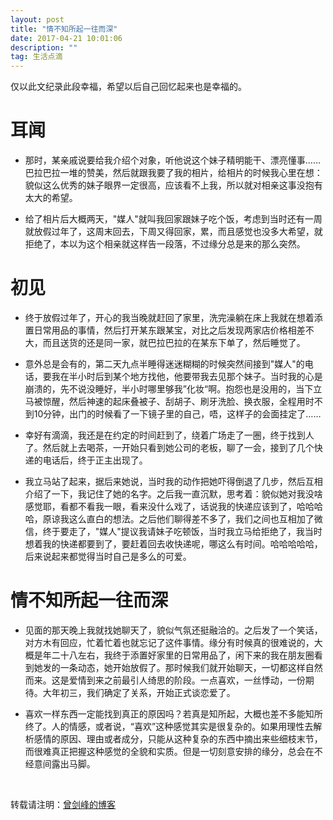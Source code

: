 ```yaml
---
layout: post
title: "情不知所起一往而深"
date: 2017-04-21 10:01:06 
description: ""
tag: 生活点滴
---
```



仅以此文纪录此段幸福，希望以后自己回忆起来也是幸福的。
# 耳闻

* 那时，某亲戚说要给我介绍个对象，听他说这个妹子精明能干、漂亮懂事……巴拉巴拉一堆的赞美，然后就跟我要了我的相片，给相片的时候我心里在想：貌似这么优秀的妹子眼界一定很高，应该看不上我，所以就对相亲这事没抱有太大的希望。

* 给了相片后大概两天，"媒人"就叫我回家跟妹子吃个饭，考虑到当时还有一周就放假过年了，这周末回去，下周又得回家，累，而且感觉也没多大希望，就拒绝了，本以为这个相亲就这样告一段落，不过缘分总是来的那么突然。

# 初见

* 终于放假过年了，开心的我当晚就赶回了家里，洗完澡躺在床上我就在想着添置日常用品的事情，然后打开某东跟某宝，对比之后发现两家店价格相差不大，而且送货的还是同一家，就巴拉巴拉的在某东下单了，然后睡觉了。

* 意外总是会有的，第二天九点半睡得迷迷糊糊的时候突然间接到"媒人"的电话，要我在半小时后到某个地方找他，他要带我去见那个妹子。当时我的心是崩溃的，先不说没睡好，半小时哪里够我”化妆“啊。抱怨也是没用的，当下立马被惊醒，然后神速的起床叠被子、刮胡子、刷牙洗脸、换衣服，全程用时不到10分钟，出门的时候看了一下镜子里的自己，唔，这样子的会面挂定了……
* 幸好有滴滴，我还是在约定的时间赶到了，绕着广场走了一圈，终于找到人了。然后就上去喝茶，一开始只看到她公司的老板，聊了一会，接到了几个快递的电话后，终于正主出现了。
* 我立马站了起来，据后来她说，当时我的动作把她吓得倒退了几步，然后互相介绍了一下，我记住了她的名字。之后我一直沉默，思考着：貌似她对我没啥感觉耶，看都不看我一眼，看来没什么戏了，话说我的快递应该到了，哈哈哈哈，原谅我这么直白的想法。之后他们聊得差不多了，我们之间也互相加了微信，终于要走了，"媒人"提议我请妹子吃顿饭，当时我立马给拒绝了，我当时想着我的快递都要到了，要赶着回去收快递呢，哪这么有时间。哈哈哈哈哈，后来说起来都觉得当时自己是多么的可爱。

# 情不知所起一往而深

* 见面的那天晚上我就找她聊天了，貌似气氛还挺融洽的。之后发了一个笑话，对方木有回应，忙着忙着也就忘记了这件事情。缘分有时候真的很难说的，大概是年二十八左右，我终于添置好家里的日常用品了，闲下来的我在朋友圈看到她发的一条动态，她开始放假了。那时候我们就开始聊天，一切都这样自然而来。这是爱情到来之前最引人绮思的阶段。一点喜欢，一丝悸动，一份期待。大年初三，我们确定了关系，开始正式谈恋爱了。

* 喜欢一样东西一定能找到真正的原因吗？若真是知所起，大概也差不多能知所终了。人的情感，或者说，“喜欢”这种感觉其实是很复杂的。如果用理性去解析感情的原因、理由或者成分，只能从这种复杂的东西中摘出来些细枝末节，而很难真正把握这种感觉的全貌和实质。但是一切刻意安排的缘分，总会在不经意间露出马脚。

<br>

转载请注明：[曾剑峰的博客](https://surzeng.github.io)